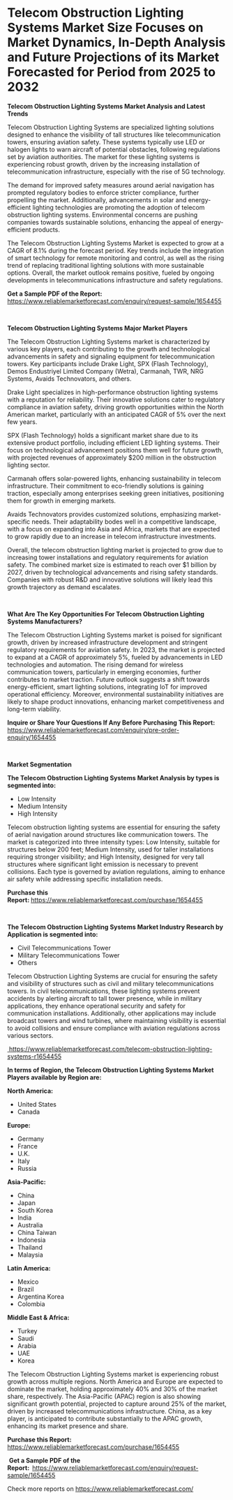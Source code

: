 <p><h1>Telecom Obstruction Lighting Systems Market Size Focuses on Market Dynamics, In-Depth Analysis and Future Projections of its Market Forecasted for Period from 2025 to 2032</h1></p><p><strong>Telecom Obstruction Lighting Systems Market Analysis and Latest Trends</strong></p>
<p><p>Telecom Obstruction Lighting Systems are specialized lighting solutions designed to enhance the visibility of tall structures like telecommunication towers, ensuring aviation safety. These systems typically use LED or halogen lights to warn aircraft of potential obstacles, following regulations set by aviation authorities. The market for these lighting systems is experiencing robust growth, driven by the increasing installation of telecommunication infrastructure, especially with the rise of 5G technology. </p><p>The demand for improved safety measures around aerial navigation has prompted regulatory bodies to enforce stricter compliance, further propelling the market. Additionally, advancements in solar and energy-efficient lighting technologies are promoting the adoption of telecom obstruction lighting systems. Environmental concerns are pushing companies towards sustainable solutions, enhancing the appeal of energy-efficient products.</p><p>The Telecom Obstruction Lighting Systems Market is expected to grow at a CAGR of 8.1% during the forecast period. Key trends include the integration of smart technology for remote monitoring and control, as well as the rising trend of replacing traditional lighting solutions with more sustainable options. Overall, the market outlook remains positive, fueled by ongoing developments in telecommunications infrastructure and safety regulations.</p></p>
<p><strong>Get a Sample PDF of the Report:&nbsp;</strong> <a href="https://www.reliablemarketforecast.com/enquiry/request-sample/1654455?utm_campaign=3538&utm_medium=2&utm_source=Github&utm_content=ia&utm_term=11042025&utm_id=telecom-obstruction-lighting-systems">https://www.reliablemarketforecast.com/enquiry/request-sample/1654455</a></p>
<p>&nbsp;</p>
<p><strong>Telecom Obstruction Lighting Systems Major Market Players</strong></p>
<p><p>The Telecom Obstruction Lighting Systems market is characterized by various key players, each contributing to the growth and technological advancements in safety and signaling equipment for telecommunication towers. Key participants include Drake Light, SPX (Flash Technology), Demos Endustriyel Limited Company (Wetra), Carmanah, TWR, NRG Systems, Avaids Technovators, and others.</p><p>Drake Light specializes in high-performance obstruction lighting systems with a reputation for reliability. Their innovative solutions cater to regulatory compliance in aviation safety, driving growth opportunities within the North American market, particularly with an anticipated CAGR of 5% over the next few years.</p><p>SPX (Flash Technology) holds a significant market share due to its extensive product portfolio, including efficient LED lighting systems. Their focus on technological advancement positions them well for future growth, with projected revenues of approximately $200 million in the obstruction lighting sector.</p><p>Carmanah offers solar-powered lights, enhancing sustainability in telecom infrastructure. Their commitment to eco-friendly solutions is gaining traction, especially among enterprises seeking green initiatives, positioning them for growth in emerging markets.</p><p>Avaids Technovators provides customized solutions, emphasizing market-specific needs. Their adaptability bodes well in a competitive landscape, with a focus on expanding into Asia and Africa, markets that are expected to grow rapidly due to an increase in telecom infrastructure investments.</p><p>Overall, the telecom obstruction lighting market is projected to grow due to increasing tower installations and regulatory requirements for aviation safety. The combined market size is estimated to reach over $1 billion by 2027, driven by technological advancements and rising safety standards. Companies with robust R&D and innovative solutions will likely lead this growth trajectory as demand escalates.</p></p>
<p>&nbsp;</p>
<p><strong>What Are The Key Opportunities For Telecom Obstruction Lighting Systems Manufacturers?</strong></p>
<p><p>The Telecom Obstruction Lighting Systems market is poised for significant growth, driven by increased infrastructure development and stringent regulatory requirements for aviation safety. In 2023, the market is projected to expand at a CAGR of approximately 5%, fueled by advancements in LED technologies and automation. The rising demand for wireless communication towers, particularly in emerging economies, further contributes to market traction. Future outlook suggests a shift towards energy-efficient, smart lighting solutions, integrating IoT for improved operational efficiency. Moreover, environmental sustainability initiatives are likely to shape product innovations, enhancing market competitiveness and long-term viability.</p></p>
<p><strong>Inquire or Share Your Questions If Any Before Purchasing This Report:</strong> <a href="https://www.reliablemarketforecast.com/enquiry/pre-order-enquiry/1654455?utm_campaign=3538&utm_medium=2&utm_source=Github&utm_content=ia&utm_term=11042025&utm_id=telecom-obstruction-lighting-systems">https://www.reliablemarketforecast.com/enquiry/pre-order-enquiry/1654455</a></p>
<p>&nbsp;</p>
<p><strong>Market Segmentation</strong></p>
<p><strong>The Telecom Obstruction Lighting Systems Market Analysis by types is segmented into:</strong></p>
<p><ul><li>Low Intensity</li><li>Medium Intensity</li><li>High Intensity</li></ul></p>
<p><p>Telecom obstruction lighting systems are essential for ensuring the safety of aerial navigation around structures like communication towers. The market is categorized into three intensity types: Low Intensity, suitable for structures below 200 feet; Medium Intensity, used for taller installations requiring stronger visibility; and High Intensity, designed for very tall structures where significant light emission is necessary to prevent collisions. Each type is governed by aviation regulations, aiming to enhance air safety while addressing specific installation needs.</p></p>
<p><strong>Purchase this Report:&nbsp;</strong><a href="https://www.reliablemarketforecast.com/purchase/1654455?utm_campaign=3538&utm_medium=2&utm_source=Github&utm_content=ia&utm_term=11042025&utm_id=telecom-obstruction-lighting-systems">https://www.reliablemarketforecast.com/purchase/1654455</a></p>
<p>&nbsp;</p>
<p><strong>The Telecom Obstruction Lighting Systems Market Industry Research by Application is segmented into:</strong></p>
<p><ul><li>Civil Telecommunications Tower</li><li>Military Telecommunications Tower</li><li>Others</li></ul></p>
<p><p>Telecom Obstruction Lighting Systems are crucial for ensuring the safety and visibility of structures such as civil and military telecommunications towers. In civil telecommunications, these lighting systems prevent accidents by alerting aircraft to tall tower presence, while in military applications, they enhance operational security and safety for communication installations. Additionally, other applications may include broadcast towers and wind turbines, where maintaining visibility is essential to avoid collisions and ensure compliance with aviation regulations across various sectors.</p></p>
<p><a href="https://www.reliablemarketforecast.com/telecom-obstruction-lighting-systems-r1654455?utm_campaign=3538&utm_medium=2&utm_source=Github&utm_content=ia&utm_term=11042025&utm_id=telecom-obstruction-lighting-systems">&nbsp;https://www.reliablemarketforecast.com/telecom-obstruction-lighting-systems-r1654455</a></p>
<p><strong>In terms of Region, the Telecom Obstruction Lighting Systems Market Players available by Region are:</strong></p>
<p>
    <p> <strong> North America: </strong>
        <ul>
            <li>United States</li>
            <li>Canada</li>
        </ul>
        </p> 
    <p> <strong> Europe: </strong>
        <ul>
            <li>Germany</li>
            <li>France</li>
            <li>U.K.</li>
            <li>Italy</li>
            <li>Russia</li>
        </ul>
        </p> 
    <p> <strong> Asia-Pacific: </strong>
        <ul>
            <li>China</li>
            <li>Japan</li>
            <li>South Korea</li>
            <li>India</li>
            <li>Australia</li>
            <li>China Taiwan</li>
            <li>Indonesia</li>
            <li>Thailand</li>
            <li>Malaysia</li>
        </ul>
        </p> 
    <p> <strong> Latin America: </strong>
        <ul>
            <li>Mexico</li>
            <li>Brazil</li>
            <li>Argentina Korea</li>
            <li>Colombia</li>
        </ul>
        </p> 
    <p> <strong> Middle East & Africa: </strong>
        <ul>
            <li>Turkey</li>
            <li>Saudi</li>
            <li>Arabia</li>
            <li>UAE</li>
            <li>Korea</li>
        </ul>
    </p>
    </p>
<p><p>The Telecom Obstruction Lighting Systems market is experiencing robust growth across multiple regions. North America and Europe are expected to dominate the market, holding approximately 40% and 30% of the market share, respectively. The Asia-Pacific (APAC) region is also showing significant growth potential, projected to capture around 25% of the market, driven by increased telecommunications infrastructure. China, as a key player, is anticipated to contribute substantially to the APAC growth, enhancing its market presence and share.</p></p>
<p><strong>Purchase this Report: </strong><a href="https://www.reliablemarketforecast.com/purchase/1654455?utm_campaign=3538&utm_medium=2&utm_source=Github&utm_content=ia&utm_term=11042025&utm_id=telecom-obstruction-lighting-systems">https://www.reliablemarketforecast.com/purchase/1654455</a></p>
<p>&nbsp;<strong>Get a Sample PDF of the Report:&nbsp;&nbsp;</strong><a href="https://www.reliablemarketforecast.com/enquiry/request-sample/1654455?utm_campaign=3538&utm_medium=2&utm_source=Github&utm_content=ia&utm_term=11042025&utm_id=telecom-obstruction-lighting-systems">https://www.reliablemarketforecast.com/enquiry/request-sample/1654455</a></p>
<p><strong></strong></p>
<p>Check more reports on <a href="https://www.reliablemarketforecast.com/?utm_campaign=3538&utm_medium=2&utm_source=Github&utm_content=ia&utm_term=11042025&utm_id=telecom-obstruction-lighting-systems">https://www.reliablemarketforecast.com/</a></p>